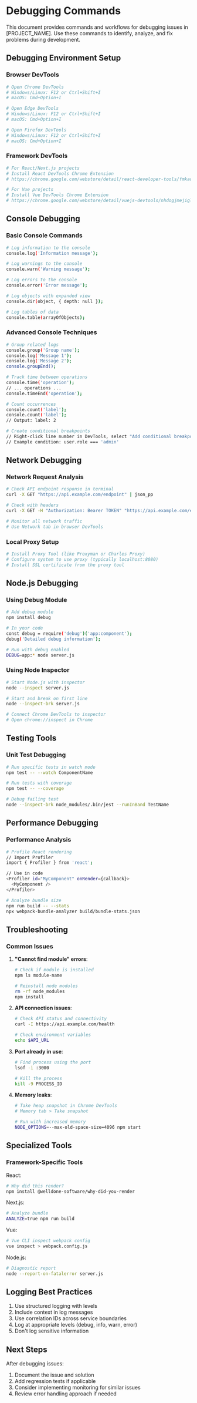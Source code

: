 # Debugging Commands

This document provides commands and workflows for debugging issues in [PROJECT_NAME]. Use these commands to identify, analyze, and fix problems during development.

## Debugging Environment Setup

### Browser DevTools

```bash
# Open Chrome DevTools
# Windows/Linux: F12 or Ctrl+Shift+I
# macOS: Cmd+Option+I

# Open Edge DevTools
# Windows/Linux: F12 or Ctrl+Shift+I
# macOS: Cmd+Option+I

# Open Firefox DevTools
# Windows/Linux: F12 or Ctrl+Shift+I
# macOS: Cmd+Option+I
```

### Framework DevTools

```bash
# For React/Next.js projects
# Install React DevTools Chrome Extension
# https://chrome.google.com/webstore/detail/react-developer-tools/fmkadmapgofadopljbjfkapdkoienihi

# For Vue projects
# Install Vue DevTools Chrome Extension
# https://chrome.google.com/webstore/detail/vuejs-devtools/nhdogjmejiglipccpnnnanhbledajbpd
```

## Console Debugging

### Basic Console Commands

```bash
# Log information to the console
console.log('Information message');

# Log warnings to the console
console.warn('Warning message');

# Log errors to the console
console.error('Error message');

# Log objects with expanded view
console.dir(object, { depth: null });

# Log tables of data
console.table(arrayOfObjects);
```

### Advanced Console Techniques

```bash
# Group related logs
console.group('Group name');
console.log('Message 1');
console.log('Message 2');
console.groupEnd();

# Track time between operations
console.time('operation');
// ... operations ...
console.timeEnd('operation');

# Count occurrences
console.count('label');
console.count('label');
// Output: label: 2

# Create conditional breakpoints
// Right-click line number in DevTools, select "Add conditional breakpoint"
// Example condition: user.role === 'admin'
```

## Network Debugging

### Network Request Analysis

```bash
# Check API endpoint response in terminal
curl -X GET "https://api.example.com/endpoint" | json_pp

# Check with headers
curl -X GET -H "Authorization: Bearer TOKEN" "https://api.example.com/endpoint" | json_pp

# Monitor all network traffic
# Use Network tab in browser DevTools
```

### Local Proxy Setup

```bash
# Install Proxy Tool (like Proxyman or Charles Proxy)
# Configure system to use proxy (typically localhost:8080)
# Install SSL certificate from the proxy tool
```

## Node.js Debugging

### Using Debug Module

```bash
# Add debug module
npm install debug

# In your code
const debug = require('debug')('app:component');
debug('Detailed debug information');

# Run with debug enabled
DEBUG=app:* node server.js
```

### Using Node Inspector

```bash
# Start Node.js with inspector
node --inspect server.js

# Start and break on first line
node --inspect-brk server.js

# Connect Chrome DevTools to inspector
# Open chrome://inspect in Chrome
```

## Testing Tools

### Unit Test Debugging

```bash
# Run specific tests in watch mode
npm test -- --watch ComponentName

# Run tests with coverage
npm test -- --coverage

# Debug failing test
node --inspect-brk node_modules/.bin/jest --runInBand TestName
```

## Performance Debugging

### Performance Analysis

```bash
# Profile React rendering
// Import Profiler
import { Profiler } from 'react';

// Use in code
<Profiler id="MyComponent" onRender={callback}>
  <MyComponent />
</Profiler>

# Analyze bundle size
npm run build -- --stats
npx webpack-bundle-analyzer build/bundle-stats.json
```

## Troubleshooting

### Common Issues

1. **"Cannot find module" errors**:
   ```bash
   # Check if module is installed
   npm ls module-name
   
   # Reinstall node modules
   rm -rf node_modules
   npm install
   ```

2. **API connection issues**:
   ```bash
   # Check API status and connectivity
   curl -I https://api.example.com/health
   
   # Check environment variables
   echo $API_URL
   ```

3. **Port already in use**:
   ```bash
   # Find process using the port
   lsof -i :3000
   
   # Kill the process
   kill -9 PROCESS_ID
   ```

4. **Memory leaks**:
   ```bash
   # Take heap snapshot in Chrome DevTools
   # Memory tab > Take snapshot
   
   # Run with increased memory
   NODE_OPTIONS=--max-old-space-size=4096 npm start
   ```

## Specialized Tools

### Framework-Specific Tools

React:
```bash
# Why did this render?
npm install @welldone-software/why-did-you-render
```

Next.js:
```bash
# Analyze bundle
ANALYZE=true npm run build
```

Vue:
```bash
# Vue CLI inspect webpack config
vue inspect > webpack.config.js
```

Node.js:
```bash
# Diagnostic report
node --report-on-fatalerror server.js
```

## Logging Best Practices

1. Use structured logging with levels
2. Include context in log messages
3. Use correlation IDs across service boundaries
4. Log at appropriate levels (debug, info, warn, error)
5. Don't log sensitive information

## Next Steps

After debugging issues:

1. Document the issue and solution
2. Add regression tests if applicable
3. Consider implementing monitoring for similar issues
4. Review error handling approach if needed 